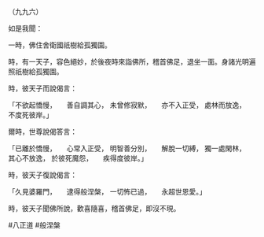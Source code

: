 （九九六）

如是我聞：

一時，佛住舍衛國祇樹給孤獨園。

時，有一天子，容色絕妙，於後夜時來詣佛所，稽首佛足，退坐一面。身諸光明遍照祇樹給孤獨園。

時，彼天子而說偈言：

「不欲起憍慢，　　善自調其心，
未曾修寂默，　　亦不入正受，
處林而放逸，　　不度死彼岸。」

爾時，世尊說偈答言：

「已離於憍慢，　　心常入正受，
明智善分別，　　解脫一切縛，
獨一處閑林，　　其心不放逸，
於彼死魔怨，　　疾得度彼岸。」

時，彼天子復說偈言：

「久見婆羅門，　　逮得般涅槃，
一切怖已過，　　永超世恩愛。」

時，彼天子聞佛所說，歡喜隨喜，稽首佛足，即沒不現。



#八正道
#般涅槃
